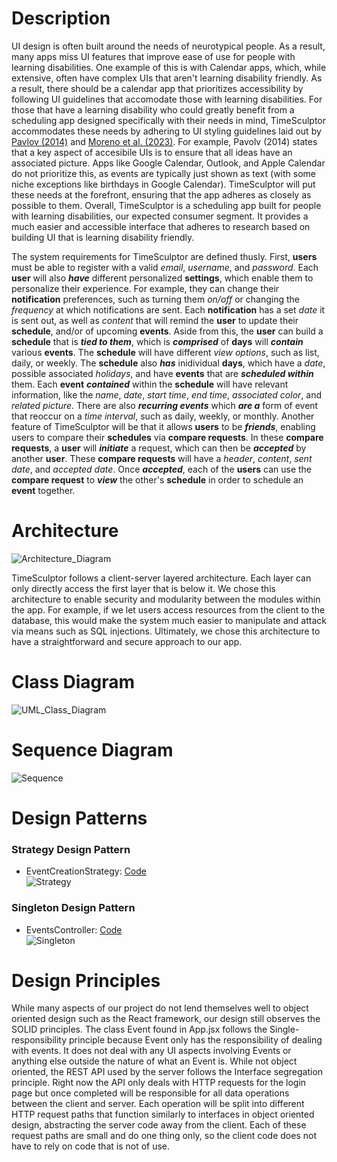 # Description

UI design is often built around the needs of neurotypical people. As a result, many apps miss UI features that improve ease of use for people with learning disabilities. One example of this is with Calendar apps, which, while extensive, often have complex UIs that aren't learning disability friendly. As a result, there should be a calendar app that prioritizes accessibility by following UI guidelines that accomodate those with learning disabilities. For those that have a learning disability who could greatly benefit from a scheduling app designed specifically with their needs in mind, TimeSculptor accommodates these needs by adhering to UI styling guidelines laid out by [Pavlov (2014)](https://www.scirp.org/html/7-9301792_43152.htm) and [Moreno et al. (2023)](https://link.springer.com/article/10.1007/s10209-023-00986-z). For example, Pavolv (2014) states that a key aspect of accesibile UIs is to ensure that all ideas have an associated picture. Apps like Google Calendar, Outlook, and Apple Calendar do not prioritize this, as events are typically just shown as text (with some niche exceptions like birthdays in Google Calendar). TimeSculptor will put these needs at the forefront, ensuring that the app adheres as closely as possible to them. Overall,
TimeSculptor is a scheduling app built for people with learning disabilities, our expected consumer segment. It provides a much easier and accessible interface that adheres to research based on building UI that is learning disability friendly.

The system requirements for TimeSculptor are defined thusly. First, **users** must be able to register with a valid _email_, _username_, and _password_. Each **user** will also **_have_** different personalized **settings**, which enable them to personalize their experience. For example, they can change their **notification** preferences, such as turning them _on/off_ or changing the _frequency_ at which notifications are sent. Each **notification** has a set _date_ it is sent out, as well as _content_ that will remind the **user** to update their **schedule**, and/or of upcoming **events**. Aside from this, the **user** can build a **schedule** that is **_tied to them_**, which is **_comprised_** of **days** will **_contain_** various **events**. The **schedule** will have different _view options_, such as list, daily, or weekly. The **schedule** also **_has_** inidividual **days**, which have a _date_, possible associated _holidays_, and have **events** that are **_scheduled within_** them. Each **event** **_contained_** within the **schedule** will have relevant information, like the _name_, _date_, _start time_, _end time_, _associated color_, and _related picture_. There are also **_recurring events_** which **_are a_** form of event that reoccur on a _time interval_, such as daily, weekly, or monthly. Another feature of TimeSculptor will be that it allows **users** to be **_friends_**, enabling users to compare their **schedules** via **compare requests**. In these **compare requests**, a **user** will **_initiate_** a request, which can then be **_accepted_** by another **user**. These **compare requests** will have a _header_, _content_, _sent date_, and _accepted date_. Once **_accepted_**, each of the **users** can use the **compare request** to **_view_** the other's **schedule** in order to schedule an **event** together.

# Architecture

![Architecture_Diagram](../assets/Architecture.png)

TimeSculptor follows a client-server layered architecture. Each layer can only directly access the first layer that is below it. We chose this architecture to enable security and modularity between the modules within the app. For example, if we let users access resources from the client to the database, this would make the system much easier to manipulate and attack via means such as SQL injections. Ultimately, we chose this architecture to have a straightforward and secure approach to our app.

# Class Diagram

![UML_Class_Diagram](../assets/Deliverable_5_UML_Diagram.jpg)

# Sequence Diagram

![Sequence](../assets/Create_Events_Sequence.png)

# Design Patterns

### Strategy Design Pattern

- EventCreationStrategy: [Code](https://github.com/nickw409/TimeSculptor/blob/main/TimeSculptor/src/App.jsx)  
  ![Strategy](../assets/TimeSculptorStrategy.png)

### Singleton Design Pattern

- EventsController: [Code](https://github.com/nickw409/TimeSculptor/blob/main/TimeSculptor/src/App.jsx)  
  ![Singleton](../assets/singletonDesignPattern.jpg)

# Design Principles

While many aspects of our project do not lend themselves well to object oriented
design such as the React framework, our design still observes the SOLID
principles. The class Event found in App.jsx follows the Single-responsibility principle
because Event only has the responsibility of dealing with events. It does not
deal with any UI aspects involving Events or anything else outside the nature
of what an Event is. While not object oriented, the REST API used by the server
follows the Interface segregation principle. Right now the API only deals with
HTTP requests for the login page but once completed will be responsible for all
data operations between the client and server. Each operation will be split into
different HTTP request paths that function similarly to interfaces in object oriented
design, abstracting the server code away from the client. Each of these request
paths are small and do one thing only, so the client code does not have to rely
on code that is not of use.
